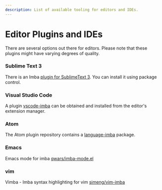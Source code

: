 ```yaml
---
description: List of available tooling for editors and IDEs.
---
```


# Editor Plugins and IDEs

There are several options out there for editors. Please note that these plugins might have varying degrees of quality.

### Sublime Text 3 <a id="sublimetext-3"></a>

There is an Imba [plugin for SublimeText 3](https://packagecontrol.io/packages/Imba). You can install it using package control.

### Visual Studio Code <a id="visualstudio-code"></a>

A plugin [vscode-imba](https://github.com/imba/vscode-imba) can be obtained and installed from the editor's extension manager.

### Atom <a id="atom"></a>

The Atom plugin repository contains a [language-imba](https://atom.io/packages/language-imba) package.

### Emacs

Emacs mode for imba [qwars/imba-mode.el](https://github.com/qwars/imba-mode.el)

### vim

Vimba - Imba syntax highlighting for vim [simeng/vim-imba](https://github.com/simeng/vim-imba)



